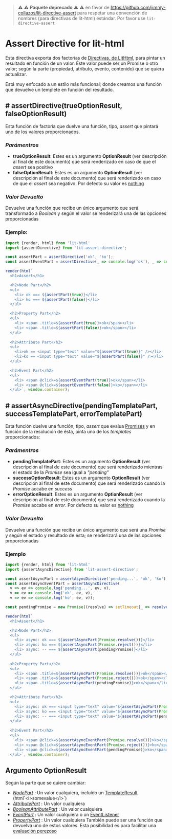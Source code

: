> :warning: :warning:  **Paquete deprecado** :warning: :warning: en favor de https://github.com/jimmy-collazos/lit-directive-assert para respetar una convención de nombres (para directivas de lit-html) estándar. Por favor use `lit-directive-assert`

# Assert Directive for lit-html

Esta directiva exporta dos factorías de [Directivas, de LitHtml,](https://lit-html.polymer-project.org/guide/creating-directives) para pintar un resultado en función de un valor. Éste valor puede ser un Promise o otro valor; según la parte (propiedad, atributo, evento, contenido) que se quiera actualizar.

Está muy enfocado a un estilo más funcional; donde creamos una función que devuelve un templete en función del resultado.

## # assertDirective(trueOptionResult, falseOptionResult)

Esta función de factoría que duelve una función, tipo, _assert_ que pintará uno de los valores proporcionados.

### _Parámentros_
* **trueOptionResult**: Estes es un argumento **OptionResult** (ver descripción al final de este documento) que será renderizado en caso de que el *assert* sea positivo
* **falseOptionResult**: Estes es un argumento **OptionResult** (ver descripción al final de este documento) que será renderizado en caso de que el *assert* sea negativo. Por defecto su valor es [nothing](https://lit-html.polymer-project.org/api/modules/_lit_html_.html#nothing)

### _Valor Devuelto_
Devuelve una función que recibe un único argumento que será transformado a *Boolean* y según el valor se renderizará una de las opciones proporcionadas

### Ejemplo:

```javascript
import {render, html} from 'lit-html'
import {assertDirective} from 'lit-assert-directive';

const assertPart = assertDirective('ok', 'ko');
const assertEventPart = assertDirective(_ => console.log('ok'), _ => console.log('ko'));

render(html`
  <h1>Assert</h1>

  <h2>Node Part</h2>
  <ul>
    <li> ok === ${assertPart(true)}</li>
    <li> ko === ${assertPart(false)}</li>
  </ul>

  <h2>Property Part</h2>
  <ul>
    <li> <span .title=${assertPart(true)}>ok</span></li>
    <li> <span .title=${assertPart(false)}>ok</span></li>
  </ul>
  
  <h2>Attribute Part</h2>
  <ul>
    <li>ok == <input type="text" value="${assertPart(true)}" /></li>
    <li>ko == <input type="text" value="${assertPart(false)}" /></li>
  </ul>

  <h2>Event Part</h2>
  <ul>
    <li> <span @click=${assertEventPart(true)}>ok</span></li>
    <li> <span @click=${assertEventPart(false)}>ko</span></li>
  </ul>`, window.container);
```

## # assertAsyncDirective(pendingTemplatePart, successTemplatePart, errorTemplatePart)

Esta función duelve una función, tipo, _assert_ que evalua [Promises]() y en función de la resolución de ésta, pinta uno de los _templates_ proporcionados:


### _Parámentros_
* **pendingTemplatePart**:  Estes es un argumento **OptionResult** (ver descripción al final de este documento) que será renderizado mientras el estado de la _Promise_ sea igual a _"pending"_
* **successOptionResult**: Estes es un argumento **OptionResult** (ver descripción al final de este documento) que será renderizado cuando la _Promise_ accabe en _success_
* **errorOptionResult**: Estes es un argumento **OptionResult** (ver descripción al final de este documento) que será renderizado cuando la _Promise_ accabe en _error_. Por defecto su valor es [nothing](https://lit-html.polymer-project.org/api/modules/_lit_html_.html#nothing)

### _Valor Devuelto_
Devuelve una función que recibe un único argumento que será una _Promise_ y según el estado y resultado de ésta; se renderizará una de las opciones proporcionadas

### Ejemplo
```javascript
import {render, html} from 'lit-html'
import {assertAsyncDirective} from 'lit-assert-directive';

const assertAsyncPart = assertAsyncDirective('pending...', 'ok', 'ko');
const assertAsyncEventPart = assertAsyncDirective(
  v => ev => console.log('pending...', ev, v), 
  v => ev => console.log('ok', ev, v), 
  v => ev => console.log('ko', ev, v));

const pendingPromise = new Promise((resolve) => setTimeout(_ => resolve(), 3000));

render(html`
  <h1>Assert</h1>

  <h2>Node Part</h2>
  <ul>
    <li> async: ok === ${assertAsyncPart(Promise.resolve())}</li>
    <li> async: ko === ${assertAsyncPart(Promise.reject())}</li>
    <li> async: -- === ${assertAsyncPart(pendingPromise)}</li>
  </ul>
  
  <h2>Property Part</h2>
  <ul>
    <li> <span .title=${assertAsyncPart(Promise.resolve())}>ok</span></li>
    <li> <span .title=${assertAsyncPart(Promise.reject())}>ok</span></li>
    <li> <span .title=${assertAsyncPart(pendingPromise)}>ok</span></li>
  </ul>

  <h2>Attribute Part</h2>
  <ul>
    <li> async: ok === <input type="text" value="${assertAsyncPart(Promise.resolve())}" /></li>
    <li> async: ko === <input type="text" value="${assertAsyncPart(Promise.reject())}" /></li>
    <li> async: -- === <input type="text" value="${assertAsyncPart(pendingPromise)}" /></li>
  </ul>
  
  <h2>Event Part</h2>
  <ul>
    <li> <span @click=${assertAsyncEventPart(Promise.resolve())}>ko</span></li>
    <li> <span @click=${assertAsyncEventPart(Promise.reject())}>ko</span></li>
    <li> <span @click=${assertAsyncEventPart(pendingPromise)}>ko</span></li>
  </ul>`, window.container);
```

## Argumento OptionResult
Según la parte que se quiere cambiar:
  * [*NodePart*](https://lit-html.polymer-project.org/api/classes/_lit_html_.nodepart.html) : Un valor cualquiera, incluído un [TemplateResult](https://lit-html.polymer-project.org/api/classes/_lit_html_.templateresult.html) (html\`\<i\>somevalue\</i\>\`)
  * [*AttributePart*](https://lit-html.polymer-project.org/api/classes/_lit_html_.attributepart.html) : Un valor cualquiera
  * [*BooleanAttributePart*](https://lit-html.polymer-project.org/api/classes/_lit_html_.booleanattributepart.html) : Un valor cualquiera
  * [*EventPart*](https://lit-html.polymer-project.org/api/classes/_lit_html_.eventpart.html) : Un valor cualquiera o un [EventListener](https://developer.mozilla.org/en-US/docs/Web/API/EventListener)
  * [*PropertyPart*](https://lit-html.polymer-project.org/api/classes/_lit_html_.propertypart.html) : Un valor cualquiera
  También puede ser una función que devuelva uno de estos valores. Esta posibilidad es para facilitar una [evaluación perezoso](https://es.wikipedia.org/wiki/Evaluaci%C3%B3n_perezosa)
